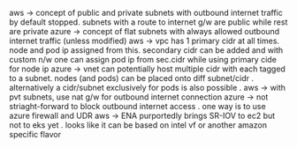 aws -> concept of public and private subnets with outbound internet traffic by default stopped. subnets with a route to internet g/w are public while rest are private
azure -> concept of flat subnets with always allowed outbound internet traffic (unless modified)
aws -> vpc has 1 primary cidr at all times. node and pod ip assigned from this. secondary cidr can be added and with custom n/w one can assign pod ip from sec.cidr while using primary cide for node ip
azure -> vnet can potentially host multiple cidr with each tagged to a subnet. nodes (and pods) can be placed onto diff subnet/cidr . alternatively a cidr/subnet exclusively for pods is also possible .
aws -> with pvt subnets, use nat g/w for outbound internet connection
azure -> not striaght-forward to block outbound internet access . one way is to use azure firewall and UDR
aws -> ENA purportedly brings SR-IOV to ec2 but not to eks yet  . looks like it can be based on intel vf or another amazon specific flavor

